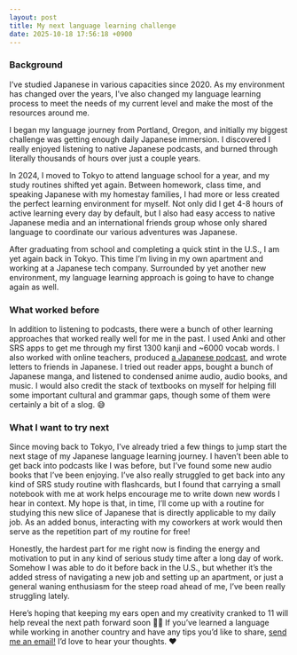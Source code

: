 ```yaml
---
layout: post
title: My next language learning challenge
date: 2025-10-18 17:56:18 +0900
---
```


### Background

I’ve studied Japanese in various capacities since 2020. As my environment has changed over the years, I’ve also changed my language learning process to meet the needs of my current level and make the most of the resources around me.

I began my language journey from Portland, Oregon, and initially my biggest challenge was getting enough daily Japanese immersion. I discovered I really enjoyed listening to native Japanese podcasts, and burned through literally thousands of hours over just a couple years.

In 2024, I moved to Tokyo to attend language school for a year, and my study routines shifted yet again. Between homework, class time, and speaking Japanese with my homestay families, I had more or less created the perfect learning environment for myself. Not only did I get 4-8 hours of active learning every day by default, but I also had easy access to native Japanese media and an international friends group whose only shared language to coordinate our various adventures was Japanese.

After graduating from school and completing a quick stint in the U.S., I am yet again back in Tokyo. This time I’m living in my own apartment and working at a Japanese tech company. Surrounded by yet another new environment, my language learning approach is going to have to change again as well.

### What worked before

In addition to listening to podcasts, there were a bunch of other learning approaches that worked really well for me in the past. I used Anki and other SRS apps to get me through my first 1300 kanji and ~6000 vocab words. I also worked with online teachers, produced <a href="https://open.spotify.com/show/0GGFxV5oX6w7wM4Qt078Ot?si=DCIQmVK2Tx6-FXdo0HWovQ" target="_blank" rel="noopener">a Japanese podcast</a>, and wrote letters to friends in Japanese. I tried out reader apps, bought a bunch of Japanese manga, and listened to condensed anime audio, audio books, and music. I would also credit the stack of textbooks on myself for helping fill some important cultural and grammar gaps, though some of them were certainly a bit of a slog. 😅

### What I want to try next

Since moving back to Tokyo, I’ve already tried a few things to jump start the next stage of my Japanese language learning journey. I haven’t been able to get back into podcasts like I was before, but I’ve found some new audio books that I’ve been enjoying. I’ve also really struggled to get back into any kind of SRS study routine with flashcards, but I found that carrying a small notebook with me at work helps encourage me to write down new words I hear in context. My hope is that, in time, I’ll come up with a routine for studying this new slice of Japanese that is directly applicable to my daily job. As an added bonus, interacting with my coworkers at work would then serve as the repetition part of my routine for free!

Honestly, the hardest part for me right now is finding the energy and motivation to put in any kind of serious study time after a long day of work. Somehow I was able to do it before back in the U.S., but whether it’s the added stress of navigating a new job and setting up an apartment, or just a general waning enthusiasm for the steep road ahead of me, I’ve been really struggling lately.

Here’s hoping that keeping my ears open and my creativity cranked to 11 will help reveal the next path forward soon 🙏🏻 If you’ve learned a language while working in another country and have any tips you’d like to share, <a href="/contact">send me an email!</a> I’d love to hear your thoughts. ❤️
